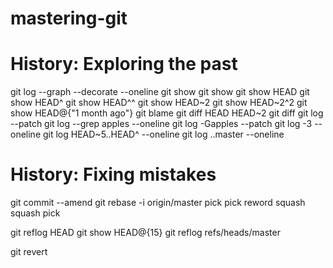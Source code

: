 # mastering-git
# History: Exploring the past
git log --graph --decorate --oneline
git show <sha1>
git show <branch>
git show HEAD
git show HEAD^
git show HEAD^^
git show HEAD~2
git show HEAD~2^2
git show HEAD@{"1 month ago"}
git blame <file>
git diff HEAD HEAD~2
git diff <branch1> <branch2>
git log --patch
git log --grep apples --oneline
git log -Gapples --patch
git log -3 --oneline
git log HEAD~5..HEAD^ --oneline
git log <branch>..master --oneline

# History: Fixing mistakes
git commit --amend
git rebase -i origin/master
    pick <sha1> <log>
    pick <sha1> <log>
    reword <sha1> <edit log>
    squash <sha1> <log>
    squash <sha1> <log>
    pick <sha1> <log>

git reflog HEAD
git show HEAD@{15}
git reflog refs/heads/master

git revert <sha1>
